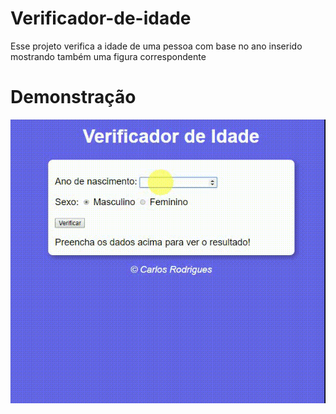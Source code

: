 # Verificador-de-idade
Esse projeto verifica a idade de uma pessoa com base no ano inserido mostrando também uma figura correspondente

# Demonstração
![Verificador](Verificador.gif)